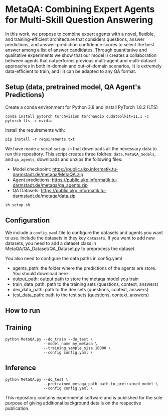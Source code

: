 # MetaQA: Combining Expert Agents for Multi-Skill Question Answering

In this work, we propose to combine expert agents with a novel, flexible, and training-efficient architecture that considers questions, answer predictions, and answer-prediction confidence scores to select the best answer among a list of answer candidates. Through quantitative and qualitative experiments we show that our model i) creates a collaboration between agents that outperforms previous multi-agent and multi-dataset approaches in both in-domain and out-of-domain scenarios, ii) is extremely data-efficient to train, and iii) can be adapted to any QA format.

## Setup (data, pretrained model, QA Agent's Predictions)
Create a conda environment for Python 3.8 and install PyTorch 1.8.2 (LTS)
```
conda install pytorch torchvision torchaudio cudatoolkit=11.1 -c pytorch-lts -c nvidia
```

Install the requirements with:

```
pip install -r requirements.txt
```

We have made a script `setup.sh` that downloads all the necessary data to run this repository. This script creates three foldres: `data`, `MetaQA_models`, and `qa_agents`, downloads and unzips the following files:

- Model checkpoint: https://public.ukp.informatik.tu-darmstadt.de/metaqa/MetaQA.zip
- Agent predictions: https://public.ukp.informatik.tu-darmstadt.de/metaqa/qa_agents.zip
- QA Datasets: https://public.ukp.informatik.tu-darmstadt.de/metaqa/data.zip

```
sh setup.sh
```

## Configuration
We include a `config.yaml` file to configure the datasets and agents you want to use.
Include the datasets in they key `datasets`. If you want to add new datasets, you need  to add a dataset class in MetaQA/QA_Dataset/QA_Dataset.py to preprocess the dataset. 

You also need to configure the data paths in config.yaml
- agents_path: the folder where the predictions of the agents are store. You should download here 
- output_path: output path to store the metaqa model you train
- train_data_path: path to the training sets (questions, context, answers)
- dev_data_path: path to the dev sets (questions, context, answers)
- test_data_path: path to the test sets (questions, context, answers)

## How to run

## Training

```
python MetaQA.py --do_train --do_test \
                 --model_name my_metaqa \
                 --training_sample_size 10000 \
                 --config config.yaml \
```

## Inference

```
python MetaQA.py --do_test \
                 --pretrained_metaqa_path path_to_pretrained_model \
                 --config config.yaml \
```





This repository contains experimental software and is published for the sole purpose of giving additional background details on the respective publication.
